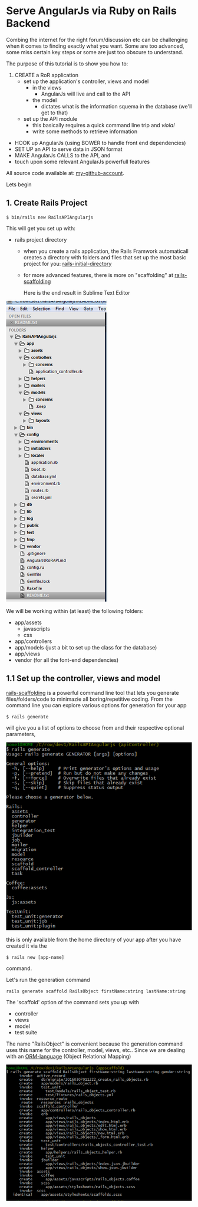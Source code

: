 # Serve AngularJs via Ruby on Rails Backend
Combing the internet for the right forum/discussion etc can be challenging when it comes to finding exactly what you want.
Some are too advanced, some miss certain key steps or some are just too obscure to understand.

The purpose of this tutorial is to show you how to:

   1. CREATE a RoR application
      * set up the application's controller, views and model
         * in the views 
            * AngularJs will live and call to the API
         * the model
            * dictates what is the information squema in the database (we'll get to that) 
      * set up the API module
         * this basically requires a quick command line trip and *viola!*
         * write some methods to retrieve information
    
   * HOOK up AngularJs (using BOWER to handle front end dependencies)
   * SET UP an API to serve data in JSON format
   * MAKE AngularJs CALLS to the API, and
   * touch upon some relevant AngularJs powerfull features

All source code available at: [my-github-account]. 

Lets begin

## 1. Create Rails Project

```rails
$ bin/rails new RailsAPIAngularjs
```

This will get you set up with:
* rails project directory
   * when you create a rails  application, the Rails Framwork automaticall creates a directory with folders and files that set up the most basic project for you: [rails-initial-directory]
   * for more advanced features, there is more on "scaffolding" at [rails-scaffolding]

      Here is the end result in Sublime Text Editor

![rails folder structure][folder-structure-png]

We will be working within (at least) the following folders:
* app/assets
   * javascripts
   * css
* app/controllers
* app/models (just a bit to set up the class for the database)
* app/views
* vendor (for all the font-end dependencies)

## 1.1 Set up the controller, views and model
   
   [rails-scaffolding] is a powerful command line tool that lets you generate files/folders/code to minimazie all boring/repetitive coding.
   From the command line you can explore various options for generation for your app
   
```rails
$ rails generate
```

will give you a list of options to choose from and their respective optional parameters, 

![rails-generate-command-png]

this is only available from the home directory of your app after you have created it via the 

```rails
$ rails new [app-name]
```
command.

Let's run the generation command 
```rails
rails generate scaffold RailsObject firstName:string lastName:string
```

The 'scaffold' option of the command sets you up with 
* controller
* views
* model
* test suite

The name "RailsObject" is convenient because the generation command uses this name for the controller, model, views, etc..
Since we are dealing with an [ORM-language] (Object Relational Mapping) 

![rails-scaffold-output]




[my-github-account]: <https://github.com/wowiamhere/RailsAPIAngularjs>
[rails-initial-directory]:<http://guides.rubyonrails.org/getting_started.html#creating-the-blog-application>
[rails-scaffolding]: <http://guides.rubyonrails.org/command_line.html#command-line-basics>
[ORM-language]: <http://guides.rubyonrails.org/active_record_basics.html#object-relational-mapping>

[folder-structure-png]: https://raw.githubusercontent.com/wowiamhere/RailsAPIAngularjs/master/projectData/images/railsAPIAngularjsFolders.png "website logo .png"
[rails-generate-command-png]: https://raw.githubusercontent.com/wowiamhere/RailsAPIAngularjs/apiController/projectData/images/railsGenerate.png "rails generate command .png"
[rails-scaffold-output]: <https://github.com/wowiamhere/RailsAPIAngularjs/raw/appScaffold/projectData/images/railsObjectScaffold.png> "rails generate scaffold output .png"

